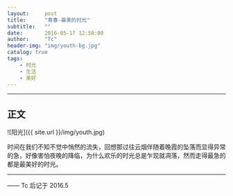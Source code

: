 ```yaml
---
layout:     post
title:      "青春-最美的时光"
subtitle:   ""
date:       2016-05-17 12:50:00
author:     "Tc"
header-img: "img/youth-bg.jpg"
catalog: true
tags:
    - 时光
    - 生活
    - 美好
---
```


---

## 正文
![阳光]({{ site.url }}/img/youth.jpg)

时间在我们不知不觉中悄然的流失，回想那过往云烟伴随着晚霞的坠落而显得异常的急，好像害怕夜晚的降临，为什么欢乐的时光总是乍现就凋落，然而走得最急的都是最美好的时光。

---



—— Tc 后记于 2016.5


